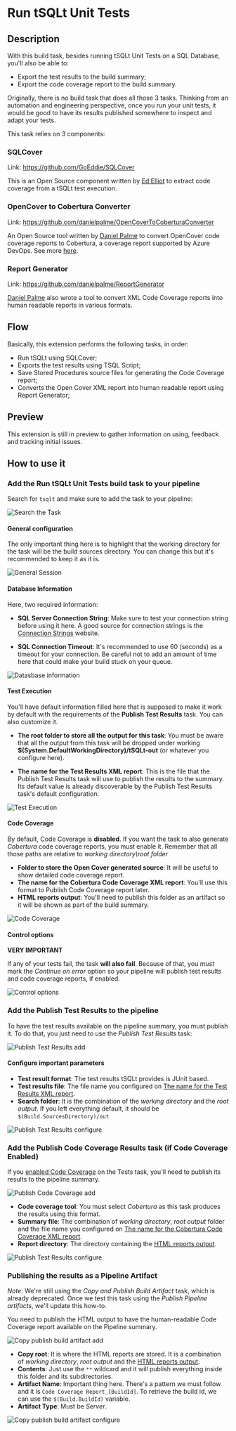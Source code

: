 # Run tSQLt Unit Tests

## Description

With this build task, besides running tSQLt Unit Tests on a SQL Database, you'll also be able to:
* Export the test results to the build summary;
* Export the code coverage report to the build summary.

Originally, there is no build task that does all those 3 tasks. Thinking from an automation and engineering perspective, once you run your unit tests, it would be good to have its results published somewhere to inspect and adapt your tests.

This task relies on 3 components:

### SQLCover

Link: https://github.com/GoEddie/SQLCover

This is an Open Source component written by [Ed Elliot](https://github.com/GoEddie) to extract code coverage from a tSQLt test execution.

### OpenCover to Cobertura Converter

Link: https://github.com/danielpalme/OpenCoverToCoberturaConverter

An Open Source tool written by [Daniel Palme](https://github.com/danielpalme) to convert OpenCover code coverage reports to Cobertura, a coverage report supported by Azure DevOps. See more [here](https://docs.microsoft.com/en-us/azure/devops/pipelines/tasks/test/publish-code-coverage-results?view=vsts).

### Report Generator

Link: https://github.com/danielpalme/ReportGenerator

[Daniel Palme]() also wrote a tool to convert XML Code Coverage reports into human readable reports in various formats.

## Flow

Basically, this extension performs the following tasks, in order:

* Run tSQLt using SQLCover;
* Exports the test results using TSQL Script;
* Save Stored Procedures source files for generating the Code Coverage report;
* Converts the Open Cover XML report into human readable report using Report Generator;

## Preview

This extension is still in preview to gather information on using, feedback and tracking initial issues.

## How to use it

### Add the Run tSQLt Unit Tests build task to your pipeline

Search for `tsqlt` and make sure to add the task to your pipeline:

![Search the Task](images/01-Search-the-Task.PNG)

#### General configuration

The only important thing here is to highlight that the working directory for the task will be the build sources directory. You can change this but it's recommended to keep it as it is.

![General Session](images/02-General-Session.PNG)

#### Database Information

Here, two required information:

* **SQL Server Connection String**: Make sure to test your connection string before using it here. A good source for connection strings is the [Connection Strings](https://www.connectionstrings.com/) website.

* **SQL Connection Timeout**: It's recommended to use 60 (seconds) as a timeout for your connection. Be careful not to add an amount of time here that could make your build stuck on your queue.

![Datasbase information](images/03-Database-information.PNG)

#### Test Execution

You'll have default information filled here that is supposed to make it work by default with the requirements of the **Publish Test Results** task. You can also customize it.

* **The root folder to store all the output for this task**: You must be aware that all the output from this task will be dropped under working **$(System.DefaultWorkingDirectory)/tSQLt-out** (or whatever you configure here).

* **The name for the Test Results XML report**: This is the file that the Publish Test Results task will use to publish the results to the summary. Its default value is already discoverable by the Publish Test Results task's default configuration.

![Test Execution](images/04-Test-Execution.PNG)

#### Code Coverage

By default, Code Coverage is **disabled**. If you want the task to also generate *Cobertura* code coverage reports, you must enable it. Remember that all those paths are relative to *working directory\root folder*

* **Folder to store the Open Cover generated source**: It will be useful to show detailed code coverage report.
* **The name for the Cobertura Code Coverage XML report**: You'll use this format to Publish Code Coverage report later.
* **HTML reports output**: You'll need to publish this folder as an artifact so it will be shown as part of the build summary.

![Code Coverage](images/05-Code-Coverage.PNG)

#### Control options

**VERY IMPORTANT**

If any of your tests fail, the task **will also fail**. Because of that, you *must* mark the *Continue on error* option so your pipeline will publish test results and code coverage reports, if enabled.

<img src="images\06-Control-options.png" alt="Control options" />
 
 ### Add the Publish Test Results to the pipeline

 To have the test results available on the pipeline summary, you must publish it. To do that, you just need to use the *Publish Test Results* task:

![Publish Test Results add](images/07-Publish-Test-Results-add.png)

 #### Configure important parameters

 * **Test result format**: The test results tSQLt provides is JUnit based.
 * **Test results file**: The file name you configured on [The name for the Test Results XML report](#the-name-for-the-test-results-xml-report).
 * **Search folder**: It is the combination of the *working directory* and the *root output*. If you left everything default, it should be `$(Build.SourcesDirectory)/out`

![Publish Test Results configure](images/08-Publish-Test-Results-configure.png)

 ### Add the Publish Code Coverage Results task (if Code Coverage Enabled)

 If you [enabled Code Coverage](#code-coverage) on the Tests task, you'll need to publish its results to the pipeline summary.

![Publish Code Coverage add](images/09-Publish-Code-Coverage-add.png)

* **Code coverage tool**: You must select *Cobertura* as this task produces the results using this format.
* **Summary file**: The combination of *working directory*, *root output* folder and the file name you configured on [The name for the Cobertura Code Coverage XML report](#code-coverage).
* **Report directory**: The directory containing the [HTML reports output](#code-coverage).

![Publish Test Results configure](images/10-Publish-Test-Results-configure.png)

### Publishing the results as a Pipeline Artifact

*Note*: We're still using the *Copy and Publish Build Artifact* task, which is already deprecated. Once we test this task using the *Publish Pipeline artifacts*, we'll update this how-to.

You need to publish the HTML output to have the human-readable Code Coverage report available on the Pipeline summary.

![Copy publish build artifact add](images/11-Copy-publish-build-artifact-add.png)

* **Copy root**: It is where the HTML reports are stored. It is a combination of *working directory*, *root output* and the [HTML reports output](#code-coverage).
* **Contents**: Just use the `**` wildcard and it will publish everything inside this folder and its subdirectories.
* **Artifact Name**: Important thing here. There's a pattern we must follow and it is `Code Coverage Report_[BuildId]`. To retrieve the build id, we can use the `$(Build.BuildId)` variable.
* **Artifact Type**: Must be *Server*.

![Copy publish build artifact configure](images/12-Copy-publish-build-artifact-configure.png)